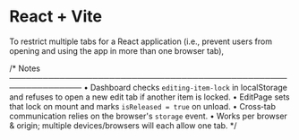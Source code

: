 # React + Vite

To restrict multiple tabs for a React application (i.e., prevent users from opening and using the app in more than one browser tab),

/* Notes
───────────────────────────────────────────────────────────────
• Dashboard checks `editing-item-lock` in localStorage and refuses to open a new edit tab if another item is locked.
• EditPage sets that lock on mount and marks `isReleased = true` on unload.
• Cross‑tab communication relies on the browser's `storage` event.
• Works per browser & origin; multiple devices/browsers will each allow one tab.
*/